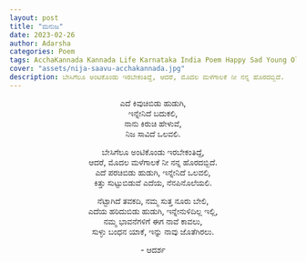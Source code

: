 ```yaml
---
layout: post
title: "ಮನುಜ"
date: 2023-02-26
author: Adarsha
categories: Poem
tags: AcchaKannada Kannada Life Karnataka India Poem Happy Sad Young Old debate philosphy me manuja jeevana human
cover: "assets/nija-saavu-acchakannada.jpg"
description: ಬೇಸಿಗೆಲೂ ಅಂಟಿಕೊಂಡು ಇರಬೇಕಂತಿದ್ದೆ, ಆದರೆ, ಮೊದಲ ಮಳೆಗಾಲಕೆ ನೀ ನನ್ನ ಹೊರದಬ್ಬಿದೆ.
---
```


<p align ="center"> ಎದೆ ಕಿವುಚಿಬಿಡು ಹುಡುಗಿ, <br>
ಇನ್ನೇನಿದೆ ಬದುಕಲಿ, <br>
ನಾನು ಕಿರುಚಿ ಹೇಳುವೆ, <br>
ನಿಜ ಸಾವಿದೆ ಒಲವಲಿ. </p>

<p align ="center"> ಬೇಸಿಗೆಲೂ ಅಂಟಿಕೊಂಡು ಇರಬೇಕಂತಿದ್ದೆ, <br>
ಆದರೆ, ಮೊದಲ ಮಳೆಗಾಲಕೆ ನೀ ನನ್ನ ಹೊರದಬ್ಬಿದೆ. <br>
ಎದೆ ಪರಚಿಬಿಡು ಹುಡುಗಿ, ಇನ್ನೇನಿದೆ ಒಲವಲಿ, <br>
ಕಿತ್ತು ಸುಟ್ಟುಬಿಡುವೆ ಎದೆಯ, ನೆನಪಿನೊಲೆಯಲಿ. </p>

<p align ="center"> ನೆಟ್ಟಾಗಿದೆ ತವಕದಿ, ನಮ್ಮ ಸುತ್ತ  ನೂರು ಬೇಲಿ,  <br>
ಎದೆಯ ಹರಿದುಬಿಡು ಹುಡುಗಿ, ಇನ್ನೇನುಳಿದಿಲ್ಲ ಇಲ್ಲಿ,<br>
ನಮ್ಮ ಭಾವನೆಗಳಿಗೆ ಈಗ ನಾವೆ ಕಾವಲು, <br>
ಸುಳ್ಳು ಬಂಧನ ಯಾಕೆ, ಇನ್ನು ನಾವು ಜೊತೆಗಿರಲು. </p>

<p align ="center"> - ಆದರ್ಶ </p>
